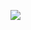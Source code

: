 <img src="https://media.discordapp.net/attachments/1154532470394470570/1162082017467445288/image.png?ex=653aa437&is=65282f37&hm=e2b8fd4e6a3ad04526b29999cf4d247e523ee880826a3dd4d99b9676d96e0120&=&width=921&height=676"></img>
